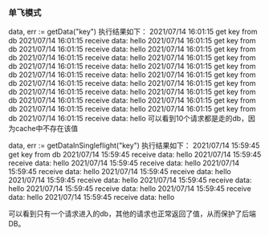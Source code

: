 ### 单飞模式

data, err := getData("key")
执行结果如下：
2021/07/14 16:01:15 get key from db
2021/07/14 16:01:15 receive data:  hello
2021/07/14 16:01:15 get key from db
2021/07/14 16:01:15 receive data:  hello
2021/07/14 16:01:15 get key from db
2021/07/14 16:01:15 receive data:  hello
2021/07/14 16:01:15 get key from db
2021/07/14 16:01:15 receive data:  hello
2021/07/14 16:01:15 get key from db
2021/07/14 16:01:15 receive data:  hello
2021/07/14 16:01:15 get key from db
2021/07/14 16:01:15 receive data:  hello
2021/07/14 16:01:15 get key from db
2021/07/14 16:01:15 receive data:  hello
2021/07/14 16:01:15 get key from db
2021/07/14 16:01:15 receive data:  hello
2021/07/14 16:01:15 get key from db
2021/07/14 16:01:15 receive data:  hello
2021/07/14 16:01:15 get key from db
2021/07/14 16:01:15 receive data:  hello
可以看到10个请求都是走的db，因为cache中不存在该值		
                    
            
data, err := getDataInSingleflight("key")
执行结果如下：
2021/07/14 15:59:45 get key from db
2021/07/14 15:59:45 receive data:  hello
2021/07/14 15:59:45 receive data:  hello
2021/07/14 15:59:45 receive data:  hello
2021/07/14 15:59:45 receive data:  hello
2021/07/14 15:59:45 receive data:  hello
2021/07/14 15:59:45 receive data:  hello
2021/07/14 15:59:45 receive data:  hello
2021/07/14 15:59:45 receive data:  hello
2021/07/14 15:59:45 receive data:  hello
2021/07/14 15:59:45 receive data:  hello


可以看到只有一个请求进入的db，其他的请求也正常返回了值，从而保护了后端DB。
